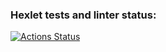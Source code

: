 ### Hexlet tests and linter status:
[![Actions Status](https://github.com/artmazloev/python-project-49/actions/workflows/hexlet-check.yml/badge.svg)](https://github.com/artmazloev/python-project-49/actions)